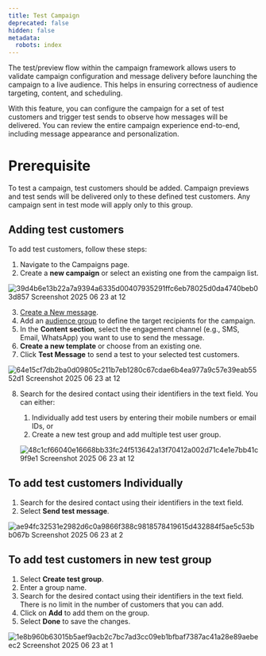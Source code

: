 ```yaml
---
title: Test Campaign
deprecated: false
hidden: false
metadata:
  robots: index
---
```

The test/preview flow within the campaign framework allows users to validate campaign configuration and message delivery before launching the campaign to a live audience. This helps in ensuring correctness of audience targeting, content, and scheduling.

With this feature, you can configure the campaign for a set of test customers and trigger test sends to observe how messages will be delivered. You can review the entire campaign experience end-to-end, including message appearance and personalization.

# Prerequisite

To test a campaign, test customers should be added. Campaign previews and test sends will be delivered only to these defined test customers. Any campaign sent in test mode will apply only to this group.

## Adding test customers

To add test customers, follow these steps:

1. Navigate to the Campaigns page.
2. Create a **new campaign** or select an existing one from the campaign list.

![39d4b6e13b22a7a9394a6335d00407935291ffc6eb78025d0da4740beb03d857 Screenshot 2025 06 23 at 12](https://files.readme.io/39d4b6e13b22a7a9394a6335d00407935291ffc6eb78025d0da4740beb03d857-Screenshot_2025-06-23_at_12.13.35_PM.png)

3. [Create a New message](https://docs.capillarytech.com/docs/create-message#/).
4. Add an [audience group](https://docs.capillarytech.com/docs/create-audience-group#/) to define the target recipients for the campaign.
5. In the **Content section**, select the engagement channel (e.g., SMS, Email, WhatsApp) you want to use to send the message.
6. **Create a new template** or choose from an existing one.
7. Click **Test Message** to send a test to your selected test customers.

![64e15cf7db2ba0d09805c211b7eb1280c67cdae6b4ea977a9c57e39eab5552d1 Screenshot 2025 06 23 at 12](https://files.readme.io/64e15cf7db2ba0d09805c211b7eb1280c67cdae6b4ea977a9c57e39eab5552d1-Screenshot_2025-06-23_at_12.31.13_PM.png)

8. Search for the desired contact using their identifiers in the text field. You can either:

   1. Individually add test users by entering their mobile numbers or email IDs, or
   2. Create a new test group and add multiple test user group.

   ![48c1cf66040e16668bb33fc24f513642a13f70412a002d71c4e1e7bb41c9f9e1 Screenshot 2025 06 23 at 12](https://files.readme.io/48c1cf66040e16668bb33fc24f513642a13f70412a002d71c4e1e7bb41c9f9e1-Screenshot_2025-06-23_at_12.44.14_PM.png)

## To add test customers Individually

1. Search for the desired contact using their identifiers in the text field.
2. Select **Send test message**.

![ae94fc32531e2982d6c0a9866f388c9818578419615d432884f5ae5c53bb067b Screenshot 2025 06 23 at 2](https://files.readme.io/ae94fc32531e2982d6c0a9866f388c9818578419615d432884f5ae5c53bb067b-Screenshot_2025-06-23_at_2.36.24_PM.png)

## To add test customers in new test group

1. Select **Create test group**.
2. Enter a group name.
3. Search for the desired contact using their identifiers in the text field. There is no limit in the number of customers that you can add.
4. Click on **Add** to add them on the group.
5. Select **Done** to save the changes.

![1e8b960b63015b5aef9acb2c7bc7ad3cc09eb1bfbaf7387ac41a28e89aebeec2 Screenshot 2025 06 23 at 1](https://files.readme.io/1e8b960b63015b5aef9acb2c7bc7ad3cc09eb1bfbaf7387ac41a28e89aebeec2-Screenshot_2025-06-23_at_1.05.03_PM.png)
